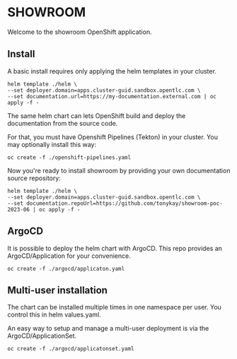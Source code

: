 # SHOWROOM

Welcome to the showroom OpenShift application.

## Install

A basic install requires only applying the helm templates in your cluster.

```
helm template ./helm \
--set deployer.domain=apps.cluster-guid.sandbox.opentlc.com \
--set documentation.url=https://my-documentation.external.com | oc apply -f -
```

The same helm chart can lets OpenShift build and deploy the documentation from the source code.

For that, you must have Openshift Pipelines (Tekton) in your cluster. You may optionally install this way:

```
oc create -f ./openshift-pipelines.yaml
```

Now you're ready to install showroom by providing your own documentation source repository:

```
helm template ./helm \
--set deployer.domain=apps.cluster-guid.sandbox.opentlc.com \
--set documentation.repoUrl=https://github.com/tonykay/showroom-poc-2023-06 | oc apply -f -
```

## ArgoCD

It is possible to deploy the helm chart with ArgoCD. This repo provides an ArgoCD/Application for
your convenience.

```
oc create -f ./argocd/applicaton.yaml
```

## Multi-user installation

The chart can be installed multiple times in one namespace per user. You control this in helm values.yaml.

An easy way to setup and manage a multi-user deployment is via the ArgoCD/ApplicationSet.

```
oc create -f ./argocd/applicatonset.yaml
```
